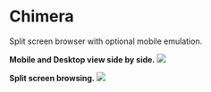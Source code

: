 Chimera
=======

Split screen browser with optional mobile emulation. 

**Mobile and Desktop view side by side.**
![](https://i.cloudup.com/-cT1G7q4Jf.png)

**Split screen browsing.**
![](https://i.cloudup.com/Q6MTjmADle.png)


